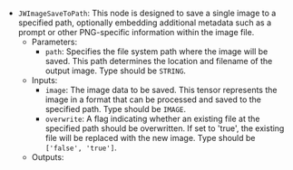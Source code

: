 - `JWImageSaveToPath`: This node is designed to save a single image to a specified path, optionally embedding additional metadata such as a prompt or other PNG-specific information within the image file.
    - Parameters:
        - `path`: Specifies the file system path where the image will be saved. This path determines the location and filename of the output image. Type should be `STRING`.
    - Inputs:
        - `image`: The image data to be saved. This tensor represents the image in a format that can be processed and saved to the specified path. Type should be `IMAGE`.
        - `overwrite`: A flag indicating whether an existing file at the specified path should be overwritten. If set to 'true', the existing file will be replaced with the new image. Type should be `['false', 'true']`.
    - Outputs:
